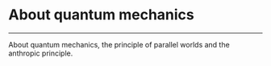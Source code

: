 # About quantum mechanics

---

About quantum mechanics, the principle of parallel worlds and the anthropic principle.
